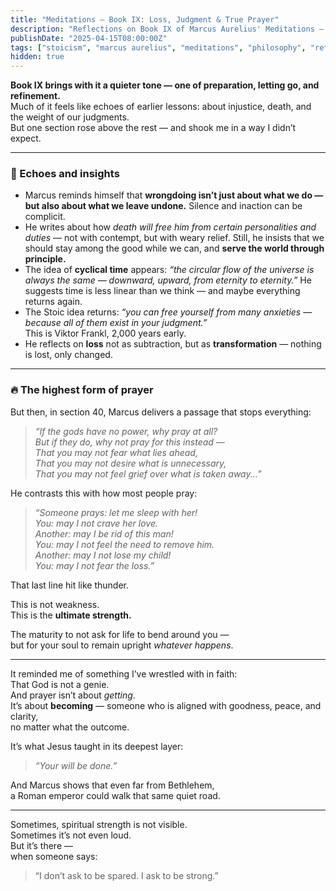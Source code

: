 ```yaml
---
title: "Meditations – Book IX: Loss, Judgment & True Prayer"
description: "Reflections on Book IX of Marcus Aurelius' Meditations — from justice and decay to a striking meditation on what it really means to pray with maturity and strength."
publishDate: "2025-04-15T08:00:00Z"
tags: ["stoicism", "marcus aurelius", "meditations", "philosophy", "reflection"]
hidden: true
---
```


**Book IX brings with it a quieter tone — one of preparation, letting go, and refinement.**  
Much of it feels like echoes of earlier lessons: about injustice, death, and the weight of our judgments.  
But one section rose above the rest — and shook me in a way I didn’t expect.

---

### 🔁 Echoes and insights

- Marcus reminds himself that **wrongdoing isn’t just about what we do — but also about what we leave undone.** Silence and inaction can be complicit.
- He writes about how *death will free him from certain personalities and duties* — not with contempt, but with weary relief. Still, he insists that we should stay among the good while we can, and **serve the world through principle.**
- The idea of **cyclical time** appears: *“the circular flow of the universe is always the same — downward, upward, from eternity to eternity.”* He suggests time is less linear than we think — and maybe everything returns again.
- The Stoic idea returns: *“you can free yourself from many anxieties — because all of them exist in your judgment.”*  
  This is Viktor Frankl, 2,000 years early.
- He reflects on **loss** not as subtraction, but as **transformation** — nothing is lost, only changed.

---

### 🔥 The highest form of prayer

But then, in section 40, Marcus delivers a passage that stops everything:

> *“If the gods have no power, why pray at all?  
> But if they do, why not pray for this instead —  
> That you may not fear what lies ahead,  
> That you may not desire what is unnecessary,  
> That you may not feel grief over what is taken away...”*

He contrasts this with how most people pray:

> *“Someone prays: let me sleep with her!  
> You: may I not crave her love.  
> Another: may I be rid of this man!  
> You: may I not feel the need to remove him.  
> Another: may I not lose my child!  
> You: may I not fear the loss.”*

That last line hit like thunder.

This is not weakness.  
This is the **ultimate strength.**

The maturity to not ask for life to bend around you —  
but for your soul to remain upright *whatever happens*.

---

It reminded me of something I’ve wrestled with in faith:  
That God is not a genie.  
And prayer isn’t about *getting*.  
It’s about **becoming** — someone who is aligned with goodness, peace, and clarity,  
no matter what the outcome.

It’s what Jesus taught in its deepest layer:  
> *“Your will be done.”*

And Marcus shows that even far from Bethlehem,  
a Roman emperor could walk that same quiet road.

---

Sometimes, spiritual strength is not visible.  
Sometimes it’s not even loud.  
But it’s there —  
when someone says:  
> “I don’t ask to be spared. I ask to be strong.”

